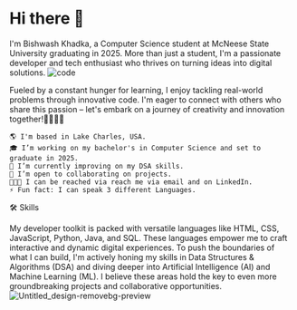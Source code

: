 # Hi there 👋

I'm Bishwash Khadka, a Computer Science student at McNeese State University graduating in 2025. More than just a student, I'm a passionate developer and tech enthusiast who thrives on turning ideas into digital solutions.
![code](https://github.com/biswaskdk/biswaskdk/assets/144484530/73703d0c-756e-42e2-b034-4fc6e3ebb29e)

Fueled by a constant hunger for learning, I enjoy tackling real-world problems through innovative code. I'm eager to connect with others who share this passion – let's embark on a journey of creativity and innovation together!🚀🎨👩‍💻

    🌎 I'm based in Lake Charles, USA.
    🎓 I’m working on my bachelor's in Computer Science and set to graduate in 2025.
    🧠 I’m currently improving on my DSA skills.
    🤝 I’m open to collaborating on projects.
    👩🏼‍💻 I can be reached via reach me via email and on LinkedIn.
    ⚡ Fun fact: I can speak 3 different Languages.


🛠️ Skills

My developer toolkit is packed with versatile languages like HTML, CSS, JavaScript, Python, Java, and SQL. These languages empower me to craft interactive and dynamic digital experiences.  To push the boundaries of what I can build, I'm actively honing my skills in Data Structures & Algorithms (DSA) and diving deeper into Artificial Intelligence (AI) and Machine Learning (ML). I believe these areas hold the key to even more groundbreaking projects and collaborative opportunities.
![Untitled_design-removebg-preview](https://github.com/biswaskdk/biswaskdk/assets/144484530/eb0af925-ff22-4cb7-9fd0-c69870521178)



